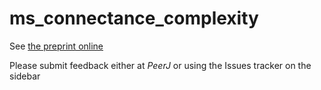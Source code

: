 ms_connectance_complexity
=========================

See [the preprint online](https://peerj.com/preprints/50/)

Please submit feedback either at *PeerJ* or using the Issues tracker on the sidebar
